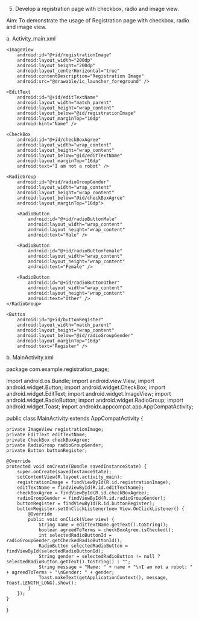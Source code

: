 5.	Develop a registration page with checkbox, radio and image view.

Aim: To demonstrate the usage of Registration page with checkbox, radio and image view.

a.	Activity_main.xml

<?xml version="1.0" encoding="utf-8"?>
<RelativeLayout xmlns:android="http://schemas.android.com/apk/res/android"
    xmlns:app="http://schemas.android.com/apk/res-auto"
    xmlns:tools="http://schemas.android.com/tools"
    android:layout_width="match_parent"
    android:layout_height="match_parent"
    android:background="#D1B352"
    android:padding="16dp"
    tools:context=".MainActivity">

    <ImageView
        android:id="@+id/registrationImage"
        android:layout_width="200dp"
        android:layout_height="200dp"
        android:layout_centerHorizontal="true"
        android:contentDescription="Registration Image"
        android:src="@drawable/ic_launcher_foreground" />

    <EditText
        android:id="@+id/editTextName"
        android:layout_width="match_parent"
        android:layout_height="wrap_content"
        android:layout_below="@id/registrationImage"
        android:layout_marginTop="16dp"
        android:hint="Name" />

    <CheckBox
        android:id="@+id/checkBoxAgree"
        android:layout_width="wrap_content"
        android:layout_height="wrap_content"
        android:layout_below="@id/editTextName"
        android:layout_marginTop="16dp"
        android:text="I am not a robot" />

    <RadioGroup
        android:id="@+id/radioGroupGender"
        android:layout_width="wrap_content"
        android:layout_height="wrap_content"
        android:layout_below="@id/checkBoxAgree"
        android:layout_marginTop="16dp">

        <RadioButton
            android:id="@+id/radioButtonMale"
            android:layout_width="wrap_content"
            android:layout_height="wrap_content"
            android:text="Male" />

        <RadioButton
            android:id="@+id/radioButtonFemale"
            android:layout_width="wrap_content"
            android:layout_height="wrap_content"
            android:text="Female" />

        <RadioButton
            android:id="@+id/radioButtonOther"
            android:layout_width="wrap_content"
            android:layout_height="wrap_content"
            android:text="Other" />
    </RadioGroup>

    <Button
        android:id="@+id/buttonRegister"
        android:layout_width="match_parent"
        android:layout_height="wrap_content"
        android:layout_below="@id/radioGroupGender"
        android:layout_marginTop="16dp"
        android:text="Register" />

</RelativeLayout>

b.	MainActivity.xml

package com.example.registration_page;

import android.os.Bundle;
import android.view.View;
import android.widget.Button;
import android.widget.CheckBox;
import android.widget.EditText;
import android.widget.ImageView;
import android.widget.RadioButton;
import android.widget.RadioGroup;
import android.widget.Toast;
import androidx.appcompat.app.AppCompatActivity;

public class MainActivity extends AppCompatActivity {

    private ImageView registrationImage;
    private EditText editTextName;
    private CheckBox checkBoxAgree;
    private RadioGroup radioGroupGender;
    private Button buttonRegister;

    @Override
    protected void onCreate(Bundle savedInstanceState) {
        super.onCreate(savedInstanceState);
        setContentView(R.layout.activity_main);
        registrationImage = findViewById(R.id.registrationImage);
        editTextName = findViewById(R.id.editTextName);
        checkBoxAgree = findViewById(R.id.checkBoxAgree);
        radioGroupGender = findViewById(R.id.radioGroupGender);
        buttonRegister = findViewById(R.id.buttonRegister);
        buttonRegister.setOnClickListener(new View.OnClickListener() {
            @Override
            public void onClick(View view) {
                String name = editTextName.getText().toString();
                boolean agreedToTerms = checkBoxAgree.isChecked();
                int selectedRadioButtonId = radioGroupGender.getCheckedRadioButtonId();
                RadioButton selectedRadioButton = findViewById(selectedRadioButtonId);
                String gender = selectedRadioButton != null ? selectedRadioButton.getText().toString() : "";
                String message = "Name: " + name + "\nI am not a robot: " + agreedToTerms + "\nGender: " + gender;
                Toast.makeText(getApplicationContext(), message, Toast.LENGTH_LONG).show();
            }
        });
    }
}
